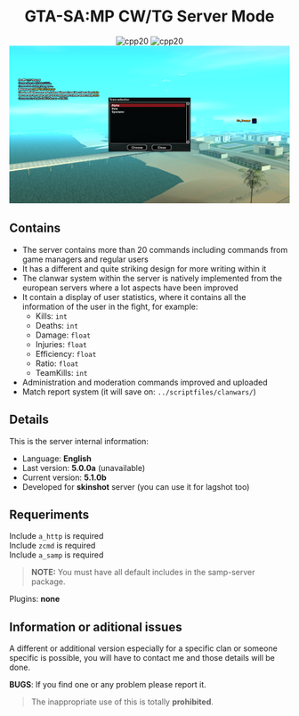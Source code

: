 <div align="center">
  <h1>GTA-SA:MP CW/TG Server Mode</h1>
  <img src="https://img.shields.io/badge/Server Version-5.1.0b-blue" alt="cpp20">
  <img src="https://img.shields.io/badge/SAMP Version-0.3.7-blue" alt="cpp20">
  <img src="https://github.com/le01q/SAMP-CWTG-MODE/blob/main/assets/main.png?raw=true">
</div>

## Contains
- The server contains more than 20 commands including commands from game managers and regular users
- It has a different and quite striking design for more writing within it
- The clanwar system within the server is natively implemented from the european servers where a lot aspects have been improved
- It contain a display of user statistics, where it contains all the information of the user in the fight, for example:
  - Kills: `int`
  - Deaths: `int`
  - Damage: `float`
  - Injuries: `float`
  - Efficiency: `float`
  - Ratio: `float`
  - TeamKills: `int`
- Administration and moderation commands improved and uploaded
- Match report system (it will save on: `../scriptfiles/clanwars/`)

## Details
This is the server internal information:
- Language: **English**
- Last version: **5.0.0a** (unavailable)
- Current version: **5.1.0b**
- Developed for **skinshot** server (you can use it for lagshot too)

## Requeriments
Include `a_http` is required</br> 
Include `zcmd` is required </br>
Include `a_samp` is required</br>

> **NOTE:** You must have all default includes in the samp-server package.

Plugins: **none**

## Information or aditional issues
A different or additional version especially for a specific clan or someone specific is possible, you will have to contact me and those details will be done.

**BUGS**: If you find one or any problem please report it.

> The inappropriate use of this is totally **prohibited**.
